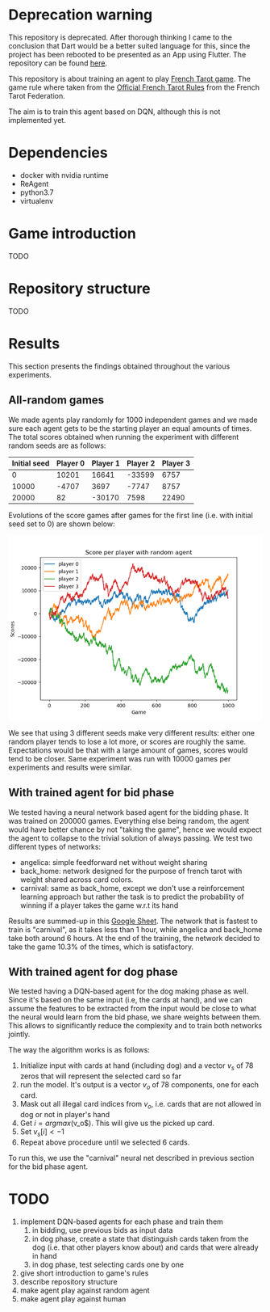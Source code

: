 # Deprecation warning
This repository is deprecated. After thorough thinking I came to the conclusion that Dart would be a better suited language
for this, since the project has been rebooted to be presented as an App using Flutter. The repository can be found [here](https://github.com/olivier-boisard/french_tarot_app).

This repository is about training an agent to play
[French Tarot game](https://en.wikipedia.org/wiki/French_tarot]).
The game rule where taken from the [Official French Tarot Rules](http://www.fftarot.fr/assets/documents/R-RO201206.pdf)
from the French Tarot Federation.

The aim is to train this agent based on DQN, although this is not
implemented yet.

# Dependencies
- docker with nvidia runtime
- ReAgent
- python3.7
- virtualenv

# Game introduction
TODO

# Repository structure
TODO

# Results
This section presents the findings obtained throughout the various
experiments.

## All-random games
We made agents play randomly for 1000 independent games and we made sure
each agent gets to be the starting player an equal amounts of times.
The total scores obtained when running the experiment with
different random seeds are as follows:

|Initial seed|Player 0|Player 1|Player 2|Player 3|
|---|---|---|---|---|
| 0 |10201|16641|-33599|6757|
| 10000| -4707 | 3697  | -7747  | 8757  |
| 20000|  82 | -30170  |7598   |22490   |

Evolutions of the score games after games for the first line (i.e. with
initial seed set to 0) are shown below:

![](results/random_players.png)

We see that using 3 different seeds make very different results:
either one random player tends to lose a lot more, or scores are roughly
the same. Expectations would be that with a large amount of games,
scores would tend to be closer. Same experiment was run with 10000 games
per experiments and results were similar.

## With trained agent for bid phase
We tested having a neural network based agent for the bidding phase. It was trained on 200000 games. Everything else being
random, the agent would have better chance by not "taking the game", hence we would expect the agent to collapse
to the trivial solution of always passing. We test two different types of networks:
- angelica: simple feedforward net without weight sharing
- back_home: network designed for the purpose of french tarot with weight shared across card colors.
- carnival: same as back_home, except we don't use a reinforcement learning approach but rather the task
is to predict the probability of winning if a player takes the game w.r.t its hand

Results are summed-up in this
[Google Sheet](https://docs.google.com/spreadsheets/d/1jKxKGcHZPYEbEqXDQn-Qwko9_F8PxJigzj90CC79uZk/edit?usp=sharing).
The network that is fastest to train is "carnival", as it takes less than 1 hour, while angelica and back_home
take both around 6 hours. At the end of the training, the network decided to take the game 10.3% of the times,
which is satisfactory.

## With trained agent for dog phase
We tested having a DQN-based agent for the dog making phase as well. Since it's based on the same input (i.e, the cards
at hand), and we can assume the features to be extracted from the input would be close to what the neural would learn
from the bid phase, we share weights between them. This allows to significantly reduce the complexity and to train
both networks jointly.

The way the algorithm works is as follows:
1. Initialize input with cards at hand (including dog) and a vector $v_s$ of 78 zeros that will represent
the selected card so far
2. run the model. It's output is a vector $v_o$ of 78 components, one for each card.
3. Mask out all illegal card indices from $v_o$, i.e. cards that are not allowed in dog or not in player's hand
4. Get $i=argmax($v_o$). This will give us the picked up card.
5. Set $v_s[i] <- 1$
6. Repeat above procedure until we selected 6 cards.

To run this, we use the "carnival" neural net described in previous section for the bid phase agent.

# TODO
1. implement DQN-based agents for each phase and train them
    1. in bidding, use previous bids as input data
    2. in dog phase, create a state that distinguish cards taken from the dog (i.e. that other players know about) and cards that were already in hand
    3. in dog phase, test selecting cards one by one
2. give short introduction to game's rules
3. describe repository structure
4. make agent play against random agent
5. make agent play against human

